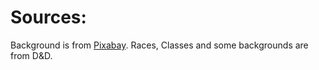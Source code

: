 # Sources:

Background is from [Pixabay](https://www.pexels.com/photo/empty-brown-canvas-235985/).
Races, Classes and some backgrounds are from D&D.